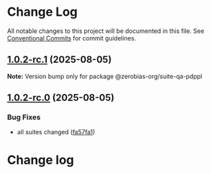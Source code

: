 # Change Log

All notable changes to this project will be documented in this file.
See [Conventional Commits](https://conventionalcommits.org) for commit guidelines.

## [1.0.2-rc.1](https://github.com/zerobias-org/suite/compare/@zerobias-org/suite-qa-pdppl@1.0.2-rc.0...@zerobias-org/suite-qa-pdppl@1.0.2-rc.1) (2025-08-05)

**Note:** Version bump only for package @zerobias-org/suite-qa-pdppl





## [1.0.2-rc.0](https://github.com/zerobias-org/suite/compare/@zerobias-org/suite-qa-pdppl@1.0.1...@zerobias-org/suite-qa-pdppl@1.0.2-rc.0) (2025-08-05)


### Bug Fixes

* all suites changed ([fa57fa1](https://github.com/zerobias-org/suite/commit/fa57fa1af7628003297df46b2d7740fe95bd2666))





# Change log
